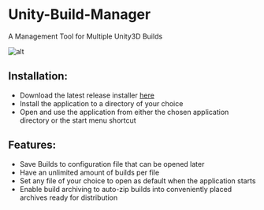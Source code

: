 # Unity-Build-Manager
A Management Tool for Multiple Unity3D Builds

![alt](http://i.imgur.com/nyuFPfP.png "Application Interface")

## Installation:

* Download the latest release installer [here](https://github.com/SajeOne/Unity-Build-Manager/releases/download/1.0.2/Unity.Build.Manager.exe)
* Install the application to a directory of your choice
* Open and use the application from either the chosen application directory or the start menu shortcut

## Features:

* Save Builds to configuration file that can be opened later
* Have an unlimited amount of builds per file
* Set any file of your choice to open as default when the application starts
* Enable build archiving to auto-zip builds into conveniently placed archives ready for distribution
